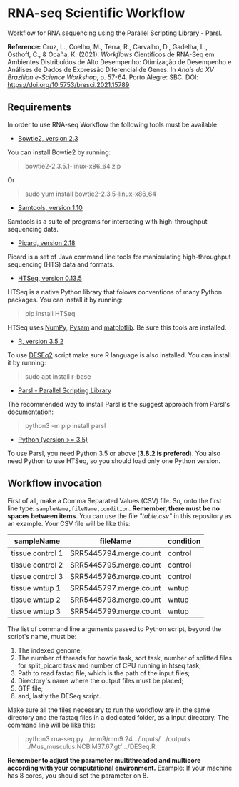# RNA-seq Scientific Workflow
Workflow for RNA sequencing using the Parallel Scripting Library - Parsl.

**Reference:** Cruz, L., Coelho, M., Terra, R., Carvalho, D., Gadelha, L., Osthoff, C., & Ocaña, K. (2021). *Workflows* Científicos de RNA-Seq em Ambientes Distribuídos de Alto Desempenho: Otimização de Desempenho e Análises de Dados de Expressão Diferencial de Genes. In *Anais do XV Brazilian e-Science Workshop*, p. 57-64. Porto Alegre: SBC. DOI: https://doi.org/10.5753/bresci.2021.15789

## Requirements

In order to use RNA-seq Workflow the following tools must be available:

- [Bowtie2, version 2.3](http://bowtie-bio.sourceforge.net/bowtie2/index.shtml)

You can install Bowtie2 by running:

> bowtie2-2.3.5.1-linux-x86_64.zip

Or

> sudo yum install bowtie2-2.3.5-linux-x86_64

- [Samtools, version 1.10](http://www.htslib.org/)

Samtools is a suite of programs for interacting with high-throughput sequencing data.

- [Picard, version 2.18](https://github.com/broadinstitute/picard)

Picard is a set of Java command line tools for manipulating high-throughput sequencing (HTS) data and formats.

- [HTSeq, version 0.13.5](https://htseq.readthedocs.io/en/master/)

HTSeq is a native Python library that folows conventions of many Python packages. You can install it by running:

> pip install HTSeq

HTSeq uses [NumPy](https://numpy.org/), [Pysam](https://github.com/pysam-developers/pysam) and [matplotlib](https://matplotlib.org/). Be sure this tools are installed.

- [R, version 3.5.2](https://www.r-project.org/)

To use [DESEq2](https://bioconductor.org/packages/release/bioc/html/DESeq2.html) script make sure R language is also installed. You can install it by running:


> sudo apt install r-base

- [Parsl - Parallel Scripting Library](https://parsl.readthedocs.io/en/stable/index.html)

The recommended way to install Parsl is the suggest approach from Parsl's documentation:


> python3 -m pip install parsl

- [Python (version >= 3.5)](https://www.python.org/)

To use Parsl, you need Python 3.5 or above (**3.8.2 is prefered**). You also need Python to use HTSeq, so you should load only one Python version.

## Workflow invocation

First of all, make a Comma Separated Values (CSV) file. So, onto the first line type: ``sampleName,fileName,condition``. **Remember, there must be no spaces between items**. You can use the file *"table.csv"* in this repository as an example. Your CSV file will be like this:

   |    sampleName    |     fileName     |condition|
   |------------------|------------------|---------|
   | tissue control 1 | SRR5445794.merge.count | control |
   | tissue control 2 | SRR5445795.merge.count | control |
   | tissue control 3 | SRR5445796.merge.count | control |
   | tissue wntup 1   | SRR5445797.merge.count | wntup   |
   | tissue wntup 2   | SRR5445798.merge.count | wntup   |
   | tissue wntup 3   | SRR5445799.merge.count | wntup   |

The list of command line arguments passed to Python script, beyond the script's name, must be: 

 1. The indexed genome; 
 2. The number of threads for bowtie task, sort task, number of splitted files for split_picard task and number of CPU running in htseq task; 
 3. Path to read fastaq file, which is the path of the input files; 
 4. Directory's name where the output files must be placed;  
 5. GTF file;
 7. and, lastly the DESeq script. 
 
Make sure all the files necessary to run the workflow are in the same directory and the fastaq files in a dedicated folder, as a input directory. The command line will be like this:

> python3 rna-seq.py ../mm9/mm9 24 ../inputs/ ../outputs ../Mus_musculus.NCBIM37.67.gtf ../DESeq.R

**Remember to adjust the parameter multithreaded and multicore according with your computational environment.** 
Example: If your machine has 8 cores, you should set the parameter on 8.
